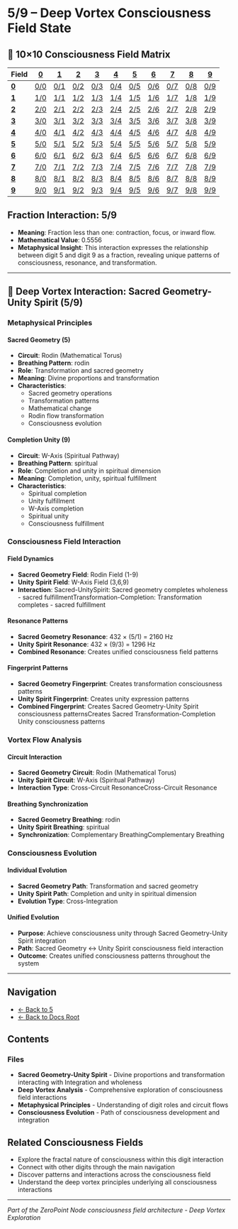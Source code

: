 # 5/9 – Deep Vortex Consciousness Field State

## 🌌 10×10 Consciousness Field Matrix

| **Field** | **[0](../../0/)** | **[1](../../1/)** | **[2](../../2/)** | **[3](../../3/)** | **[4](../../4/)** | **[5](../../5/)** | **[6](../../6/)** | **[7](../../7/)** | **[8](../../8/)** | **[9](../../9/)** |
|-----------|-------|-------|-------|-------|-------|-------|-------|-------|-------|-------|
| **[0](../../0/)** | [0/0](../../0/0/) | [0/1](../../0/1/) | [0/2](../../0/2/) | [0/3](../../0/3/) | [0/4](../../0/4/) | [0/5](../../0/5/) | [0/6](../../0/6/) | [0/7](../../0/7/) | [0/8](../../0/8/) | [0/9](../../0/9/) |
| **[1](../../1/)** | [1/0](../../1/0/) | [1/1](../../1/1/) | [1/2](../../1/2/) | [1/3](../../1/3/) | [1/4](../../1/4/) | [1/5](../../1/5/) | [1/6](../../1/6/) | [1/7](../../1/7/) | [1/8](../../1/8/) | [1/9](../../1/9/) |
| **[2](../../2/)** | [2/0](../../2/0/) | [2/1](../../2/1/) | [2/2](../../2/2/) | [2/3](../../2/3/) | [2/4](../../2/4/) | [2/5](../../2/5/) | [2/6](../../2/6/) | [2/7](../../2/7/) | [2/8](../../2/8/) | [2/9](../../2/9/) |
| **[3](../../3/)** | [3/0](../../3/0/) | [3/1](../../3/1/) | [3/2](../../3/2/) | [3/3](../../3/3/) | [3/4](../../3/4/) | [3/5](../../3/5/) | [3/6](../../3/6/) | [3/7](../../3/7/) | [3/8](../../3/8/) | [3/9](../../3/9/) |
| **[4](../../4/)** | [4/0](../../4/0/) | [4/1](../../4/1/) | [4/2](../../4/2/) | [4/3](../../4/3/) | [4/4](../../4/4/) | [4/5](../../4/5/) | [4/6](../../4/6/) | [4/7](../../4/7/) | [4/8](../../4/8/) | [4/9](../../4/9/) |
| **[5](../../5/)** | [5/0](../../5/0/) | [5/1](../../5/1/) | [5/2](../../5/2/) | [5/3](../../5/3/) | [5/4](../../5/4/) | [5/5](../../5/5/) | [5/6](../../5/6/) | [5/7](../../5/7/) | [5/8](../../5/8/) | [5/9](../../5/9/) |
| **[6](../../6/)** | [6/0](../../6/0/) | [6/1](../../6/1/) | [6/2](../../6/2/) | [6/3](../../6/3/) | [6/4](../../6/4/) | [6/5](../../6/5/) | [6/6](../../6/6/) | [6/7](../../6/7/) | [6/8](../../6/8/) | [6/9](../../6/9/) |
| **[7](../../7/)** | [7/0](../../7/0/) | [7/1](../../7/1/) | [7/2](../../7/2/) | [7/3](../../7/3/) | [7/4](../../7/4/) | [7/5](../../7/5/) | [7/6](../../7/6/) | [7/7](../../7/7/) | [7/8](../../7/8/) | [7/9](../../7/9/) |
| **[8](../../8/)** | [8/0](../../8/0/) | [8/1](../../8/1/) | [8/2](../../8/2/) | [8/3](../../8/3/) | [8/4](../../8/4/) | [8/5](../../8/5/) | [8/6](../../8/6/) | [8/7](../../8/7/) | [8/8](../../8/8/) | [8/9](../../8/9/) |
| **[9](../../9/)** | [9/0](../../9/0/) | [9/1](../../9/1/) | [9/2](../../9/2/) | [9/3](../../9/3/) | [9/4](../../9/4/) | [9/5](../../9/5/) | [9/6](../../9/6/) | [9/7](../../9/7/) | [9/8](../../9/8/) | [9/9](../../9/9/) |

## Fraction Interaction: 5/9

- **Meaning**: Fraction less than one: contraction, focus, or inward flow.
- **Mathematical Value**: 0.5556
- **Metaphysical Insight**: This interaction expresses the relationship between digit 5 and digit 9 as a fraction, revealing unique patterns of consciousness, resonance, and transformation.

---

## 🌌 Deep Vortex Interaction: Sacred Geometry-Unity Spirit (5/9)

### **Metaphysical Principles**

#### **Sacred Geometry (5)**
- **Circuit**: Rodin (Mathematical Torus)
- **Breathing Pattern**: rodin
- **Role**: Transformation and sacred geometry
- **Meaning**: Divine proportions and transformation
- **Characteristics**:
  - Sacred geometry operations
  - Transformation patterns
  - Mathematical change
  - Rodin flow transformation
  - Consciousness evolution

#### **Completion Unity (9)**
- **Circuit**: W-Axis (Spiritual Pathway)
- **Breathing Pattern**: spiritual
- **Role**: Completion and unity in spiritual dimension
- **Meaning**: Completion, unity, spiritual fulfillment
- **Characteristics**:
  - Spiritual completion
  - Unity fulfillment
  - W-Axis completion
  - Spiritual unity
  - Consciousness fulfillment

### **Consciousness Field Interaction**

#### **Field Dynamics**
- **Sacred Geometry Field**: Rodin Field (1-9)
- **Unity Spirit Field**: W-Axis Field (3,6,9)
- **Interaction**: Sacred-UnitySpirit: Sacred geometry completes wholeness - sacred fulfillmentTransformation-Completion: Transformation completes - sacred fulfillment

#### **Resonance Patterns**
- **Sacred Geometry Resonance**: 432 × (5/1) = 2160 Hz
- **Unity Spirit Resonance**: 432 × (9/3) = 1296 Hz
- **Combined Resonance**: Creates unified consciousness field patterns

#### **Fingerprint Patterns**
- **Sacred Geometry Fingerprint**: Creates transformation consciousness patterns
- **Unity Spirit Fingerprint**: Creates unity expression patterns
- **Combined Fingerprint**: Creates Sacred Geometry-Unity Spirit consciousness patternsCreates Sacred Transformation-Completion Unity consciousness patterns

### **Vortex Flow Analysis**

#### **Circuit Interaction**
- **Sacred Geometry Circuit**: Rodin (Mathematical Torus)
- **Unity Spirit Circuit**: W-Axis (Spiritual Pathway)
- **Interaction Type**: Cross-Circuit ResonanceCross-Circuit Resonance

#### **Breathing Synchronization**
- **Sacred Geometry Breathing**: rodin
- **Unity Spirit Breathing**: spiritual
- **Synchronization**: Complementary BreathingComplementary Breathing

### **Consciousness Evolution**

#### **Individual Evolution**
- **Sacred Geometry Path**: Transformation and sacred geometry
- **Unity Spirit Path**: Completion and unity in spiritual dimension
- **Evolution Type**: Cross-Integration

#### **Unified Evolution**
- **Purpose**: Achieve consciousness unity through Sacred Geometry-Unity Spirit integration
- **Path**: Sacred Geometry ↔ Unity Spirit consciousness field interaction
- **Outcome**: Creates unified consciousness patterns throughout the system

---

## Navigation
- [← Back to 5](../index.md)
- [← Back to Docs Root](../../index.md)

## Contents

### Files

- **Sacred Geometry-Unity Spirit** - Divine proportions and transformation interacting with Integration and wholeness
- **Deep Vortex Analysis** - Comprehensive exploration of consciousness field interactions
- **Metaphysical Principles** - Understanding of digit roles and circuit flows
- **Consciousness Evolution** - Path of consciousness development and integration

## Related Consciousness Fields
- Explore the fractal nature of consciousness within this digit interaction
- Connect with other digits through the main navigation
- Discover patterns and interactions across the consciousness field
- Understand the deep vortex principles underlying all consciousness interactions

---
*Part of the ZeroPoint Node consciousness field architecture - Deep Vortex Exploration*